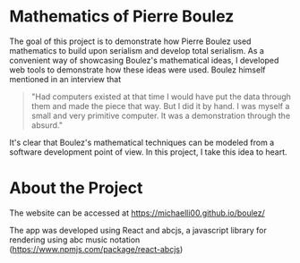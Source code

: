 # Mathematics of Pierre Boulez

The goal of this project is to demonstrate how Pierre Boulez used mathematics to build upon serialism and develop total serialism. As a convenient way of showcasing Boulez's mathematical ideas, I developed web tools to demonstrate how these ideas were used. Boulez himself mentioned in an interview that

> "Had computers existed at that time I would have put the data through them and made the piece that way. But I did it by hand. I was myself a small and very primitive computer. It was a demonstration through the absurd." 

It's clear that Boulez's mathematical techniques can be modeled from a software development point of view. In this project, I take this idea to heart.

# About the Project

The website can be accessed at https://michaelli00.github.io/boulez/

The app was developed using React and abcjs, a javascript library for rendering using abc music notation (https://www.npmjs.com/package/react-abcjs)

